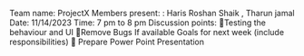 Team name: ProjectX
Members present: : Haris Roshan Shaik , Tharun jamal
Date: 11/14/2023
Time: 7 pm to 8 pm
Discussion points:
Testing the behaviour and UI
Remove Bugs If available
Goals for next week (include responsibilities)
 Prepare Power Point Presentation


